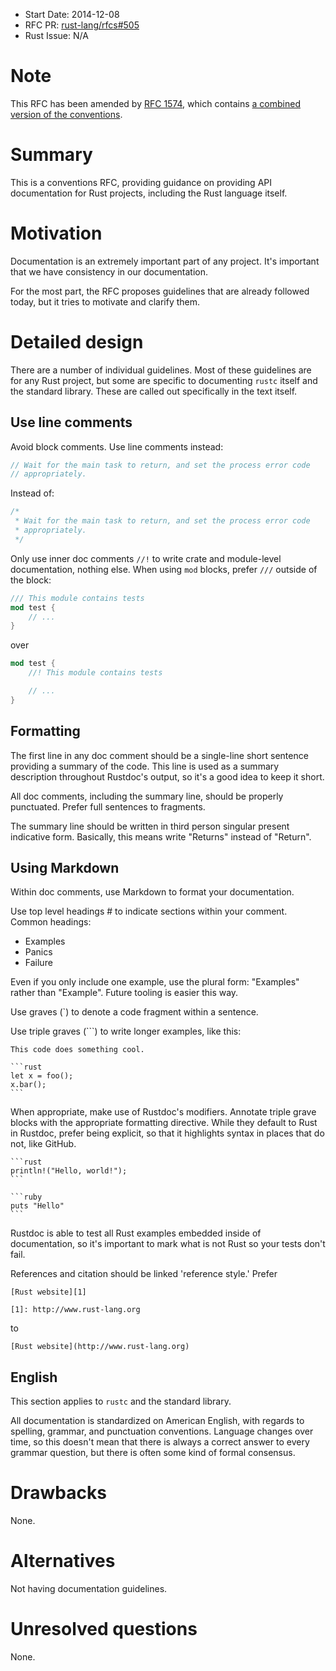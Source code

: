 - Start Date: 2014-12-08
- RFC PR: [rust-lang/rfcs#505](https://github.com/rust-lang/rfcs/pull/505)
- Rust Issue: N/A

# Note

This RFC has been amended by [RFC 1574], which contains [a combined version of the conventions][combined].

[RFC 1574]: https://github.com/rust-lang/rfcs/blob/master/text/1574-more-api-documentation-conventions.md
[combined]: https://github.com/rust-lang/rfcs/blob/master/text/1574-more-api-documentation-conventions.md#appendix-a-full-conventions-text

# Summary

This is a conventions RFC, providing guidance on providing API documentation
for Rust projects, including the Rust language itself.

# Motivation

Documentation is an extremely important part of any project. It's important
that we have consistency in our documentation.

For the most part, the RFC proposes guidelines that are already followed today,
but it tries to motivate and clarify them.

# Detailed design

There are a number of individual guidelines. Most of these guidelines are for
any Rust project, but some are specific to documenting `rustc` itself and the
standard library. These are called out specifically in the text itself.

## Use line comments

Avoid block comments. Use line comments instead:

```rust
// Wait for the main task to return, and set the process error code
// appropriately.
```

Instead of:

```rust
/*
 * Wait for the main task to return, and set the process error code
 * appropriately.
 */
```

Only use inner doc comments `//!` to write crate and module-level documentation,
nothing else. When using `mod` blocks, prefer `///` outside of the block:

```rust
/// This module contains tests
mod test {
    // ...
}
```

over

```rust
mod test {
    //! This module contains tests

    // ...
}
```

## Formatting

The first line in any doc comment should be a single-line short sentence
providing a summary of the code. This line is used as a summary description
throughout Rustdoc's output, so it's a good idea to keep it short.

All doc comments, including the summary line, should be properly punctuated.
Prefer full sentences to fragments.

The summary line should be written in third person singular present indicative
form. Basically, this means write "Returns" instead of "Return".

## Using Markdown

Within doc comments, use Markdown to format your documentation.

Use top level headings # to indicate sections within your comment. Common headings:

* Examples
* Panics
* Failure

Even if you only include one example, use the plural form: "Examples" rather
than "Example". Future tooling is easier this way.

Use graves (`) to denote a code fragment within a sentence.

Use triple graves (```) to write longer examples, like this:

    This code does something cool.

    ```rust
    let x = foo();
    x.bar();
    ```

When appropriate, make use of Rustdoc's modifiers. Annotate triple grave blocks with
the appropriate formatting directive. While they default to Rust in Rustdoc, prefer
being explicit, so that it highlights syntax in places that do not, like GitHub.

    ```rust
    println!("Hello, world!");
    ```

    ```ruby
    puts "Hello"
    ```

Rustdoc is able to test all Rust examples embedded inside of documentation, so
it's important to mark what is not Rust so your tests don't fail.

References and citation should be linked 'reference style.' Prefer

```
[Rust website][1]

[1]: http://www.rust-lang.org
```

to

```
[Rust website](http://www.rust-lang.org)
```

## English

This section applies to `rustc` and the standard library.

All documentation is standardized on American English, with regards to
spelling, grammar, and punctuation conventions. Language changes over time,
so this doesn't mean that there is always a correct answer to every grammar
question, but there is often some kind of formal consensus.

# Drawbacks

None.

# Alternatives

Not having documentation guidelines.

# Unresolved questions

None.

